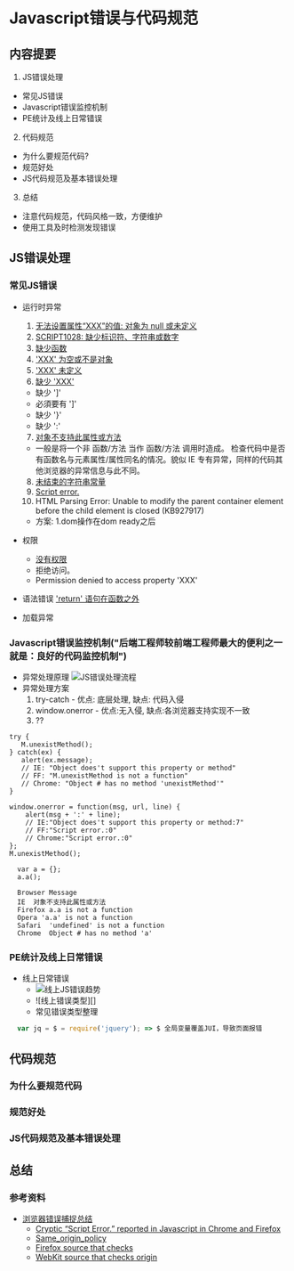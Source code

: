 Javascript错误与代码规范
========================


## 内容提要
 1. JS错误处理
   - 常见JS错误
   - Javascript错误监控机制
   - PE统计及线上日常错误

 2. 代码规范
   - 为什么要规范代码?
   - 规范好处
   - JS代码规范及基本错误处理

 3. 总结
  - 注意代码规范，代码风格一致，方便维护
  - 使用工具及时检测发现错误


## JS错误处理

### 常见JS错误
  * 运行时异常
    1. [无法设置属性“XXX”的值: 对象为 null 或未定义](demo/1.html)
    2. [SCRIPT1028: 缺少标识符、字符串或数字](demo/2.html)
    3. [缺少函数](demo/3.html)
    4. ['XXX' 为空或不是对象](demo/4.html)
    5. ['XXX' 未定义](demo/5.html)
    6. [缺少 'XXX'](demo/6.html)
      - 缺少 ']'
      - 必須要有 ']'
      - 缺少 '}'
      - 缺少 ':'
    7. [对象不支持此属性或方法](demo/7.html)
      - 一般是将一个非 函数/方法 当作 函数/方法 调用时造成。 检查代码中是否有函数名与元素属性/属性同名的情况。貌似 IE 专有异常，同样的代码其他浏览器的异常信息与此不同。
    8. [未结束的字符串常量](demo/8.html)
    9. [Script error.](demo/9.html)
    10. HTML Parsing Error: Unable to modify the parent container element before the child element is closed (KB927917)
      - 方案: 1.dom操作在dom ready之后
     
  * 权限
    - [没有权限](demo/10.html)
    - 拒绝访问。
    - Permission denied to access property 'XXX'
  * 语法错误
    ['return' 语句在函数之外](demo/11.html)
  * 加载异常


### Javascript错误监控机制("后端工程师较前端工程师最大的便利之一就是：良好的代码监控机制")
  - 异常处理原理
    ![JS错误处理流程][error-flow] <!-- 一个错误发生后，首先会被try-catch处理，如果没有被停止，则继续传递给window.onerror处理，如果没有被停止，则最终传递给浏览器控制台处理 -->
  - 异常处理方案
    1. try-catch - 优点: 底层处理, 缺点: 代码入侵 
    2. window.onerror - 优点:无入侵, 缺点:各浏览器支持实现不一致 
    3. ?? 

 ``` javascript(try - catch)
 try {
    M.unexistMethod();
} catch(ex) {
    alert(ex.message);
    // IE: "Object does't support this property or method"
    // FF: "M.unexistMethod is not a function"
    // Chrome: "Object # has no method 'unexistMethod'"
}
```

``` javascript(window - onerror)
window.onerror = function(msg, url, line) {
    alert(msg + ':' + line);
    // IE:"Object does't support this property or method:7"
    // FF:"Script error.:0"
    // Chrome:"Script error.:0"
};
M.unexistMethod();
```

```
  var a = {};
  a.a();
  
  Browser Message
  IE  对象不支持此属性或方法
  Firefox a.a is not a function
  Opera 'a.a' is not a function
  Safari  'undefined' is not a function
  Chrome  Object # has no method 'a'
```


### PE统计及线上日常错误
  * 线上日常错误
    - ![线上JS错误趋势][js-error]
    - ![线上错误类型][]
    - 常见错误类型整理

``` javascript
  var jq = $ = require('jquery'); => $ 全局变量覆盖JUI，导致页面报错
```


## 代码规范

### 为什么要规范代码
### 规范好处
### JS代码规范及基本错误处理


## 总结





### 参考资料
* [浏览器错误捕捉总结][js-browser-error]
  * [Cryptic “Script Error.” reported in Javascript in Chrome and Firefox](http://stackoverflow.com/questions/5913978/cryptic-script-error-reported-in-javascript-in-chrome-and-firefox)
  * [Same_origin_policy](http://en.wikipedia.org/wiki/Same_origin_policy)
  * [Firefox source that checks](http://mxr.mozilla.org/mozilla-beta/source/dom/base/nsJSEnvironment.cpp#316)
  * [WebKit source that checks origin](http://trac.webkit.org/browser/branches/chromium/648/Source/WebCore/dom/ScriptExecutionContext.cpp?rev=77122#L301)

[js-browser-error]: https://gist.github.com/neekey/4371159
[error-flow]: error/error-flow.png
[window-error]: http://www.impng.com/web-dev/window-onerror.html
[js-error]: error/error.png
[script-error]: error/script-error.jpg

